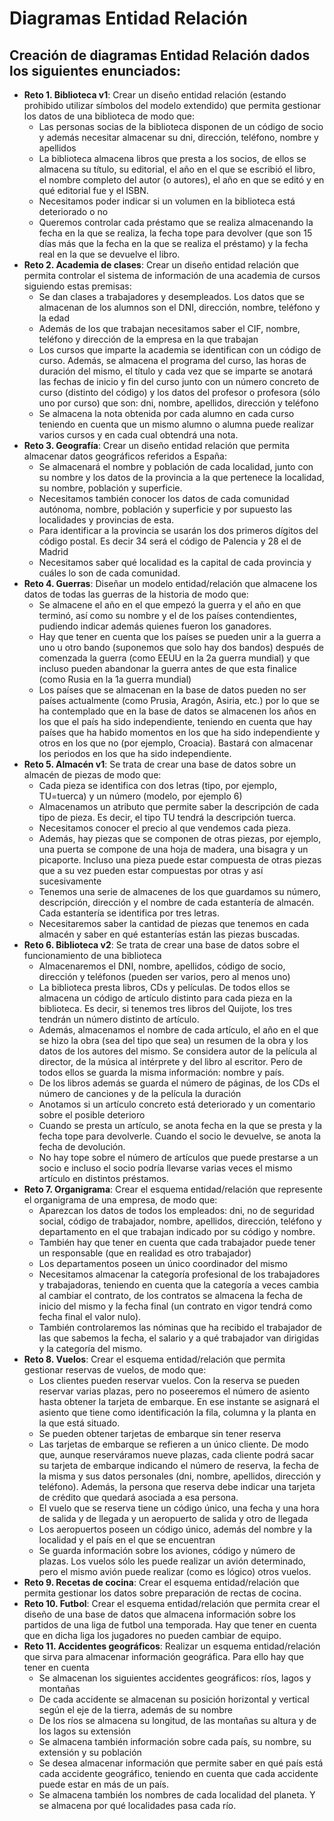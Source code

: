 # Diagramas Entidad Relación
## Creación de diagramas Entidad Relación dados los siguientes enunciados:
* **Reto 1. Biblioteca v1**: 
    Crear un diseño entidad relación (estando prohibido utilizar símbolos del
    modelo extendido) que permita gestionar los datos de una biblioteca de modo
    que:
    * Las personas socias de la biblioteca disponen de un código de socio y
    además necesitar almacenar su dni, dirección, teléfono, nombre y apellidos
    * La biblioteca almacena libros que presta a los socios, de ellos se almacena
    su título, su editorial, el año en el que se escribió el libro, el nombre
    completo del autor (o autores), el año en que se editó y en qué editorial fue
    y el ISBN.
    * Necesitamos poder indicar si un volumen en la biblioteca está deteriorado o
    no
    * Queremos controlar cada préstamo que se realiza almacenando la fecha en
    la que se realiza, la fecha tope para devolver (que son 15 días más que la
    fecha en la que se realiza el préstamo) y la fecha real en la que se devuelve
    el libro.
* **Reto 2. Academia de clases**: 
    Crear un diseño entidad relación que permita controlar el sistema de
    información de una academia de cursos siguiendo estas premisas:
    * Se dan clases a trabajadores y desempleados. Los datos que se almacenan
    de los alumnos son el DNI, dirección, nombre, teléfono y la edad
    * Además de los que trabajan necesitamos saber el CIF, nombre, teléfono y
    dirección de la empresa en la que trabajan
    * Los cursos que imparte la academia se identifican con un código de curso.
    Además, se almacena el programa del curso, las horas de duración del
    mismo, el título y cada vez que se imparte se anotará las fechas de inicio y
    fin del curso junto con un número concreto de curso (distinto del código) y
    los datos del profesor o profesora (sólo uno por curso) que son: dni,
    nombre, apellidos, dirección y teléfono
    * Se almacena la nota obtenida por cada alumno en cada curso teniendo en
    cuenta que un mismo alumno o alumna puede realizar varios cursos y en
    cada cual obtendrá una nota.
* **Reto 3. Geografía**:
    Crear un diseño entidad relación que permita almacenar datos geográficos
    referidos a España:
    * Se almacenará el nombre y población de cada localidad, junto con su
    nombre y los datos de la provincia a la que pertenece la localidad, su
    nombre, población y superficie.
    * Necesitamos también conocer los datos de cada comunidad autónoma,
    nombre, población y superficie y por supuesto las localidades y provincias
    de esta.
    * Para identificar a la provincia se usarán los dos primeros dígitos del código
    postal. Es decir 34 será el código de Palencia y 28 el de Madrid
    * Necesitamos saber qué localidad es la capital de cada provincia y cuáles lo
    son de cada comunidad.
* **Reto 4. Guerras**:
    Diseñar un modelo entidad/relación que almacene los datos de todas las
    guerras de la historia de modo que:
    * Se almacene el año en el que empezó la guerra y el año en que terminó, así
    como su nombre y el de los países contendientes, pudiendo indicar además
    quienes fueron los ganadores.
    * Hay que tener en cuenta que los países se pueden unir a la guerra a uno u
    otro bando (suponemos que solo hay dos bandos) después de comenzada
    la guerra (como EEUU en la 2a guerra mundial) y que incluso pueden
    abandonar la guerra antes de que esta finalice (como Rusia en la 1a guerra
    mundial)
    * Los países que se almacenan en la base de datos pueden no ser países
    actualmente (como Prusia, Aragón, Asiria, etc.) por lo que se ha
    contemplado que en la base de datos se almacenen los años en los que el
    país ha sido independiente, teniendo en cuenta que hay países que ha
    habido momentos en los que ha sido independiente y otros en los que no
    (por ejemplo, Croacia). Bastará con almacenar los periodos en los que ha
    sido independiente.
* **Reto 5. Almacén v1**:
    Se trata de crear una base de datos sobre un almacén de piezas de modo que:
    * Cada pieza se identifica con dos letras (tipo, por ejemplo, TU=tuerca) y un
    número (modelo, por ejemplo 6)
    * Almacenamos un atributo que permite saber la descripción de cada tipo de
    pieza. Es decir, el tipo TU tendrá la descripción tuerca.
    * Necesitamos conocer el precio al que vendemos cada pieza.
    * Además, hay piezas que se componen de otras piezas, por ejemplo, una
    puerta se compone de una hoja de madera, una bisagra y un picaporte.
    Incluso una pieza puede estar compuesta de otras piezas que a su vez
    pueden estar compuestas por otras y así sucesivamente
    * Tenemos una serie de almacenes de los que guardamos su número,
    descripción, dirección y el nombre de cada estantería de almacén. Cada
    estantería se identifica por tres letras.
    * Necesitaremos saber la cantidad de piezas que tenemos en cada almacén y
    saber en qué estanterías están las piezas buscadas.
* **Reto 6. Biblioteca v2**:
    Se trata de crear una base de datos sobre el funcionamiento de una biblioteca
    * Almacenaremos el DNI, nombre, apellidos, código de socio, dirección y
    teléfonos (pueden ser varios, pero al menos uno)
    * La biblioteca presta libros, CDs y películas. De todos ellos se almacena un
    código de artículo distinto para cada pieza en la biblioteca. Es decir, si
    tenemos tres libros del Quijote, los tres tendrán un número distinto de
    artículo.
    * Además, almacenamos el nombre de cada artículo, el año en el que se hizo
    la obra (sea del tipo que sea) un resumen de la obra y los datos de los
    autores del mismo. Se considera autor de la película al director, de la
    música al intérprete y del libro al escritor. Pero de todos ellos se guarda la
    misma información: nombre y país.
    * De los libros además se guarda el número de páginas, de los CDs el
    número de canciones y de la película la duración
    * Anotamos si un artículo concreto está deteriorado y un comentario sobre el
    posible deterioro
    * Cuando se presta un artículo, se anota fecha en la que se presta y la fecha
    tope para devolverle. Cuando el socio le devuelve, se anota la fecha de
    devolución.
    * No hay tope sobre el número de artículos que puede prestarse a un socio e
    incluso el socio podría llevarse varias veces el mismo artículo en distintos
    préstamos.
* **Reto 7. Organigrama**:
    Crear el esquema entidad/relación que represente el organigrama de una
    empresa, de modo que:
    * Aparezcan los datos de todos los empleados: dni, no de seguridad social,
    código de trabajador, nombre, apellidos, dirección, teléfono y departamento
    en el que trabajan indicado por su código y nombre.
    * También hay que tener en cuenta que cada trabajador puede tener un
    responsable (que en realidad es otro trabajador)
    * Los departamentos poseen un único coordinador del mismo
    * Necesitamos almacenar la categoría profesional de los trabajadores y
    trabajadoras, teniendo en cuenta que la categoría a veces cambia al
    cambiar el contrato, de los contratos se almacena la fecha de inicio del
    mismo y la fecha final (un contrato en vigor tendrá como fecha final el valor
    nulo).
    * También controlaremos las nóminas que ha recibido el trabajador de las
    que sabemos la fecha, el salario y a qué trabajador van dirigidas y la
    categoría del mismo.
* **Reto 8. Vuelos**:
    Crear el esquema entidad/relación que permita gestionar reservas de vuelos, de
    modo que:
    * Los clientes pueden reservar vuelos. Con la reserva se pueden reservar
    varias plazas, pero no poseeremos el número de asiento hasta obtener la
    tarjeta de embarque. En ese instante se asignará el asiento que tiene como
    identificación la fila, columna y la planta en la que está situado.
    * Se pueden obtener tarjetas de embarque sin tener reserva
    * Las tarjetas de embarque se refieren a un único cliente. De modo que,
    aunque reserváramos nueve plazas, cada cliente podrá sacar su tarjeta de
    embarque indicando el número de reserva, la fecha de la misma y sus datos
    personales (dni, nombre, apellidos, dirección y teléfono). Además, la
    persona que reserva debe indicar una tarjeta de crédito que quedará
    asociada a esa persona.
    * El vuelo que se reserva tiene un código único, una fecha y una hora de
    salida y de llegada y un aeropuerto de salida y otro de llegada
    * Los aeropuertos poseen un código único, además del nombre y la localidad
    y el país en el que se encuentran
    * Se guarda información sobre los aviones, código y número de plazas. Los
    vuelos sólo les puede realizar un avión determinado, pero el mismo avión
    puede realizar (como es lógico) otros vuelos.
* **Reto 9. Recetas de cocina**:
    Crear el esquema entidad/relación que permita gestionar los datos sobre
    preparación de rectas de cocina.
* **Reto 10. Futbol**:
    Crear el esquema entidad/relación que permita crear el diseño de una base de
    datos que almacena información sobre los partidos de una liga de futbol una
    temporada. Hay que tener en cuenta que en dicha liga los jugadores no pueden
    cambiar de equipo.
* **Reto 11. Accidentes geográficos**:
    Realizar un esquema entidad/relación que sirva para almacenar información
    geográfica. Para ello hay que tener en cuenta
    * Se almacenan los siguientes accidentes geográficos: ríos, lagos y montañas
    * De cada accidente se almacenan su posición horizontal y vertical según el
    eje de la tierra, además de su nombre
    * De los ríos se almacena su longitud, de las montañas su altura y de los lagos
    su extensión
    * Se almacena también información sobre cada país, su nombre, su extensión
    y su población
    * Se desea almacenar información que permite saber en qué país está cada
    accidente geográfico, teniendo en cuenta que cada accidente puede estar
    en más de un país.
    * Se almacena también los nombres de cada localidad del planeta. Y se
    almacena por qué localidades pasa cada río.
